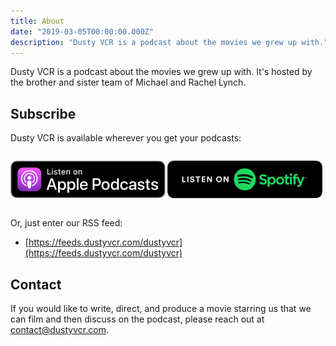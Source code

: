 ```yaml
---
title: About
date: "2019-03-05T00:00:00.000Z"
description: "Dusty VCR is a podcast about the movies we grew up with."
---
```


Dusty VCR is a podcast about the movies we grew up with. It's hosted by the brother and sister team of Michael and Rachel Lynch.

## Subscribe

Dusty VCR is available wherever you get your podcasts:

<style>
.badges {
  display: flex;
}

.badges img {
  height: 60px;
}
</style>

<div class="badges">

[![Listen on Apple Podcasts](apple-badge.svg)](https://itunes.apple.com/us/podcast/dusty-vcr/id1455432897)
[![Listen on Spotify](spotify-badge.svg)](https://open.spotify.com/show/6dLxmDZjUs0NEN1teb4SZs)

</div>

Or, just enter our RSS feed:

* [https://feeds.dustyvcr.com/dustyvcr](https://feeds.dustyvcr.com/dustyvcr)

## Contact

If you would like to write, direct, and produce a movie starring us that we can film and then discuss on the podcast, please reach out at [contact@dustyvcr.com](mailto:contact@dustyvcr.com).
